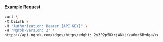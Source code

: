 <!-- Code generated for API Clients. DO NOT EDIT. -->

#### Example Request

```bash
curl \
-X DELETE \
-H "Authorization: Bearer {API_KEY}" \
-H "Ngrok-Version: 2" \
https://api.ngrok.com/edges/https/edghts_2y3P2p58XrjWNkLKza6mc6Bydga/routes/edghtsrt_2y3P2mkn21JwKDgawWFcs50Ne1S/user_agent_filter
```
